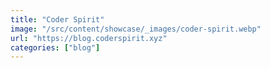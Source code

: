 ```yaml
---
title: "Coder Spirit"
image: "/src/content/showcase/_images/coder-spirit.webp"
url: "https://blog.coderspirit.xyz"
categories: ["blog"]
---
```

